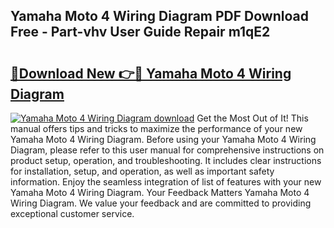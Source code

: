 ## Yamaha Moto 4 Wiring Diagram PDF Download Free - Part-vhv User Guide Repair m1qE2

# <h2><a href="http://dfmwht.blite.top/?on=Yamaha+Moto+4+Wiring+Diagram">🔗Download New 👉🔴 Yamaha Moto 4 Wiring Diagram</a></h2>

[![Yamaha Moto 4 Wiring Diagram download](https://i.imgur.com/lujVjoI.png)](http://dfmwht.blite.top/?on=Yamaha+Moto+4+Wiring+Diagram)
Get the Most Out of It! This manual offers tips and tricks to maximize the performance of your new Yamaha Moto 4 Wiring Diagram. Before using your Yamaha Moto 4 Wiring Diagram, please refer to this user manual for comprehensive instructions on product setup, operation, and troubleshooting. It includes clear instructions for installation, setup, and operation, as well as important safety information. Enjoy the seamless integration of list of features with your new Yamaha Moto 4 Wiring Diagram. Your Feedback Matters Yamaha Moto 4 Wiring Diagram. We value your feedback and are committed to providing exceptional customer service.
